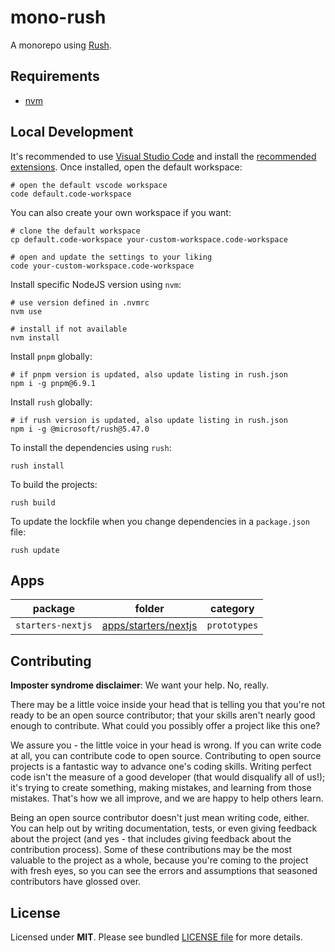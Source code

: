 # mono-rush

A monorepo using [Rush](https://rushjs.io/).

## Requirements

- [nvm](https://github.com/nvm-sh/nvm)

## Local Development

It's recommended to use [Visual Studio Code](https://code.visualstudio.com/Download) and install the [recommended extensions](./.vscode/extensions.json). Once installed, open the default workspace:

```shell
# open the default vscode workspace
code default.code-workspace
```

You can also create your own workspace if you want:

```shell
# clone the default workspace
cp default.code-workspace your-custom-workspace.code-workspace

# open and update the settings to your liking
code your-custom-workspace.code-workspace
```

Install specific NodeJS version using `nvm`:

```shell
# use version defined in .nvmrc
nvm use

# install if not available
nvm install
```

Install `pnpm` globally:

```shell
# if pnpm version is updated, also update listing in rush.json
npm i -g pnpm@6.9.1
```

Install `rush` globally:

```shell
# if rush version is updated, also update listing in rush.json
npm i -g @microsoft/rush@5.47.0
```

To install the dependencies using `rush`:

```shell
rush install
```

To build the projects:

```shell
rush build
```

To update the lockfile when you change dependencies in a `package.json` file:

```shell
rush update
```

## Apps

| package | folder | category |
| ------- | ------ | -------- |
| `starters-nextjs` | [apps/starters/nextjs](./apps/starters/nextjs) | `prototypes` |

## Contributing

**Imposter syndrome disclaimer**: We want your help. No, really.

There may be a little voice inside your head that is telling you that you're not ready to be an open source contributor; that your skills aren't nearly good enough to contribute. What could you possibly offer a project like this one?

We assure you - the little voice in your head is wrong. If you can write code at all, you can contribute code to open source. Contributing to open source projects is a fantastic way to advance one's coding skills. Writing perfect code isn't the measure of a good developer (that would disqualify all of us!); it's trying to create something, making mistakes, and learning from those mistakes. That's how we all improve, and we are happy to help others learn.

Being an open source contributor doesn't just mean writing code, either. You can help out by writing documentation, tests, or even giving feedback about the project (and yes - that includes giving feedback about the contribution process). Some of these contributions may be the most valuable to the project as a whole, because you're coming to the project with fresh eyes, so you can see the errors and assumptions that seasoned contributors have glossed over.

## License

Licensed under **MIT**. Please see bundled [LICENSE file](./LICENSE.md) for more details.
